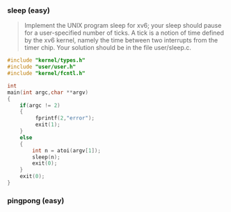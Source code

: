 ### sleep (easy)
>Implement the UNIX program sleep for xv6; your sleep should pause for a user-specified number of ticks. A tick is a notion of time defined by the xv6 kernel, namely the time between two interrupts from the timer chip. Your solution should be in the file user/sleep.c.

``` c
#include "kernel/types.h"
#include "user/user.h"
#include "kernel/fcntl.h"

int
main(int argc,char **argv)
{ 
    if(argc != 2)
    {
         fprintf(2,"error");
         exit(1);
    }
    else
    {
        int n = atoi(argv[1]);
        sleep(n);
        exit(0);
    }
    exit(0);
}
```

### pingpong (easy)
